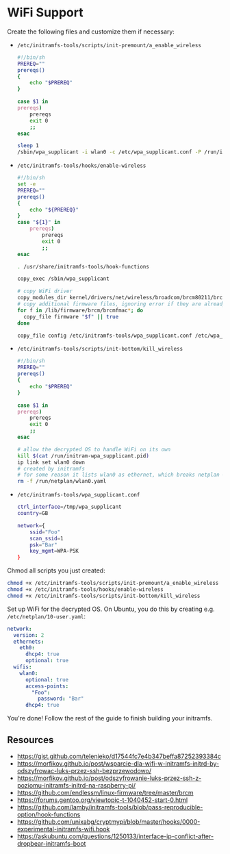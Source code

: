 # WiFi Support

Create the following files and customize them if necessary:

- `/etc/initramfs-tools/scripts/init-premount/a_enable_wireless`

  ```bash
  #!/bin/sh
  PREREQ=""
  prereqs()
  {
      echo "$PREREQ"
  }

  case $1 in
  prereqs)
      prereqs
      exit 0
      ;;
  esac

  sleep 1
  /sbin/wpa_supplicant -i wlan0 -c /etc/wpa_supplicant.conf -P /run/initram-wpa_supplicant.pid -B
  ```

- `/etc/initramfs-tools/hooks/enable-wireless`

  ```bash
  #!/bin/sh
  set -e
  PREREQ=""
  prereqs()
  {
      echo "${PREREQ}"
  }
  case "${1}" in
      prereqs)
          prereqs
          exit 0
          ;;
  esac

  . /usr/share/initramfs-tools/hook-functions

  copy_exec /sbin/wpa_supplicant

  # copy WiFi driver
  copy_modules_dir kernel/drivers/net/wireless/broadcom/brcm80211/brcmfmac
  # copy additional firmware files, ignoring error if they are already copied
  for f in /lib/firmware/brcm/brcmfmac*; do
  	copy_file firmware "$f" || true
  done

  copy_file config /etc/initramfs-tools/wpa_supplicant.conf /etc/wpa_supplicant.conf
  ```

- `/etc/initramfs-tools/scripts/init-bottom/kill_wireless`

  ```bash
  #!/bin/sh
  PREREQ=""
  prereqs()
  {
      echo "$PREREQ"
  }

  case $1 in
  prereqs)
      prereqs
      exit 0
      ;;
  esac

  # allow the decrypted OS to handle WiFi on its own
  kill $(cat /run/initram-wpa_supplicant.pid)
  ip link set wlan0 down
  # created by initramfs
  # for some reason it lists wlan0 as ethernet, which breaks netplan — remove it
  rm -f /run/netplan/wlan0.yaml
  ```

- `/etc/initramfs-tools/wpa_supplicant.conf`

  ```bash
  ctrl_interface=/tmp/wpa_supplicant
  country=GB

  network={
      ssid="Foo"
      scan_ssid=1
      psk="Bar"
      key_mgmt=WPA-PSK
  }
  ```

Chmod all scripts you just created:

```bash
chmod +x /etc/initramfs-tools/scripts/init-premount/a_enable_wireless
chmod +x /etc/initramfs-tools/hooks/enable-wireless
chmod +x /etc/initramfs-tools/scripts/init-bottom/kill_wireless
```

Set up WiFi for the decrypted OS. On Ubuntu, you do this by creating e.g. `/etc/netplan/10-user.yaml`:

```yaml
network:
  version: 2
  ethernets:
    eth0:
      dhcp4: true
      optional: true
  wifis:
    wlan0:
      optional: true
      access-points:
        "Foo":
          password: "Bar"
      dhcp4: true
```

You're done! Follow the rest of the guide to finish building your initramfs.

## Resources

- https://gist.github.com/telenieko/d17544fc7e4b347beffa87252393384c
- https://morfikov.github.io/post/wsparcie-dla-wifi-w-initramfs-initrd-by-odszyfrowac-luks-przez-ssh-bezprzewodowo/
- https://morfikov.github.io/post/odszyfrowanie-luks-przez-ssh-z-poziomu-initramfs-initrd-na-raspberry-pi/
- https://github.com/endlessm/linux-firmware/tree/master/brcm
- https://forums.gentoo.org/viewtopic-t-1040452-start-0.html
- https://github.com/lamby/initramfs-tools/blob/pass-reproducible-option/hook-functions
- https://github.com/unixabg/cryptmypi/blob/master/hooks/0000-experimental-initramfs-wifi.hook
- https://askubuntu.com/questions/1250133/interface-ip-conflict-after-dropbear-initramfs-boot
